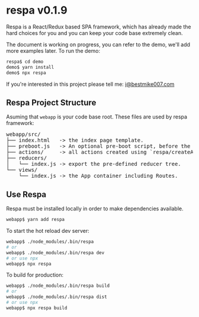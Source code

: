 # respa v0.1.9

Respa is a React/Redux based SPA framework, which has already made the hard choices for you and you can keep your code base extremely clean.

The document is working on progress, you can refer to the demo, we'll add more examples later. To run the demo:

``` bash
respa$ cd demo
demo$ yarn install
demo$ npx respa
```

If you're interested in this project please tell me: i@bestmike007.com

## Respa Project Structure

Asuming that `webapp` is your code base root. These files are used by respa framework:

<pre>
webapp/src/
├── index.html   -> the index page template.
├── preboot.js   -> An optional pre-boot script, before the react app is loaded, e.g. login redirect, pre-load user info or app config, etc.
├── actions/     -> all actions created using `respa/createAction`
├── reducers/
│   └── index.js -> export the pre-defined reducer tree.
└── views/
    └── index.js -> the App container including Routes.
</pre>

## Use Respa

Respa must be installed locally in order to make dependencies available.

``` bash
webapp$ yarn add respa
```

To start the hot reload dev server:

``` bash
webapp$ ./node_modules/.bin/respa
# or
webapp$ ./node_modules/.bin/respa dev
# or use npx
webapp$ npx respa
```

To build for production:

``` bash
webapp$ ./node_modules/.bin/respa build
# or
webapp$ ./node_modules/.bin/respa dist
# or use npx
webapp$ npx respa build
```
